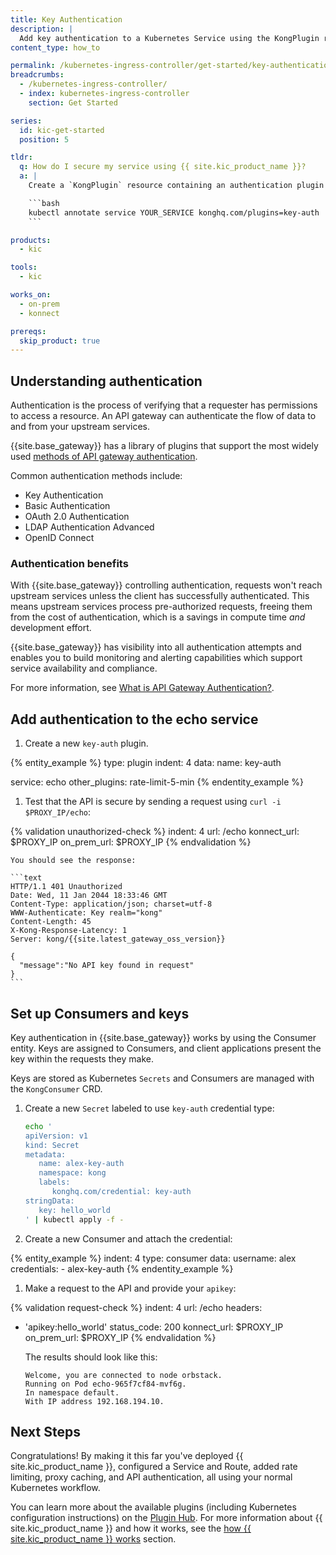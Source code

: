 ```yaml
---
title: Key Authentication
description: |
  Add key authentication to a Kubernetes Service using the KongPlugin resource
content_type: how_to

permalink: /kubernetes-ingress-controller/get-started/key-authentication/
breadcrumbs:
  - /kubernetes-ingress-controller/
  - index: kubernetes-ingress-controller
    section: Get Started

series:
  id: kic-get-started
  position: 5

tldr:
  q: How do I secure my service using {{ site.kic_product_name }}?
  a: |
    Create a `KongPlugin` resource containing an authentication plugin configuration and annotate your Kubernetes service with the plugin name

    ```bash
    kubectl annotate service YOUR_SERVICE konghq.com/plugins=key-auth
    ```

products:
  - kic

tools:
  - kic

works_on:
  - on-prem
  - konnect

prereqs:
  skip_product: true
---
```


## Understanding authentication

Authentication is the process of verifying that a requester has permissions to access a resource. An API gateway can authenticate the flow of data to and from your upstream services. 

{{site.base_gateway}} has a library of plugins that support the most widely used [methods of API gateway authentication](/plugins/?category=authentication). 

Common authentication methods include:
* Key Authentication
* Basic Authentication
* OAuth 2.0 Authentication
* LDAP Authentication Advanced
* OpenID Connect

### Authentication benefits

With {{site.base_gateway}} controlling authentication, requests won't reach upstream services unless the client has successfully authenticated. This means upstream services process pre-authorized requests, freeing them from the cost of authentication, which is a savings in compute time *and* development effort.

{{site.base_gateway}} has visibility into all authentication attempts and enables you to build monitoring and alerting capabilities which support service availability and compliance. 

For more information, see [What is API Gateway Authentication?](https://konghq.com/learning-center/api-gateway/api-gateway-authentication).

## Add authentication to the echo service

1. Create a new `key-auth` plugin.

{% entity_example %}
type: plugin
indent: 4
data:
  name: key-auth
  
  service: echo
  other_plugins: rate-limit-5-min
{% endentity_example %}

1. Test that the API is secure by sending a request using `curl -i $PROXY_IP/echo`:

{% validation unauthorized-check %}
indent: 4
url: /echo
konnect_url: $PROXY_IP
on_prem_url: $PROXY_IP
{% endvalidation %}

    You should see the response:

    ```text
    HTTP/1.1 401 Unauthorized
    Date: Wed, 11 Jan 2044 18:33:46 GMT
    Content-Type: application/json; charset=utf-8
    WWW-Authenticate: Key realm="kong"
    Content-Length: 45
    X-Kong-Response-Latency: 1
    Server: kong/{{site.latest_gateway_oss_version}}

    {
      "message":"No API key found in request"
    }
    ```

## Set up Consumers and keys 

Key authentication in {{site.base_gateway}} works by using the Consumer entity. Keys are assigned to Consumers, and client applications present the key within the requests they make.

Keys are stored as Kubernetes `Secrets` and Consumers are managed with the `KongConsumer` CRD.

1. Create a new `Secret` labeled to use `key-auth` credential type:

    ```bash
    echo '
    apiVersion: v1
    kind: Secret
    metadata:
       name: alex-key-auth
       namespace: kong
       labels:
          konghq.com/credential: key-auth
    stringData:
       key: hello_world
    ' | kubectl apply -f -
    ```

1. Create a new Consumer and attach the credential:

{% entity_example %}
indent: 4
type: consumer
data:
  username: alex
  credentials:
    - alex-key-auth
{% endentity_example %}

1. Make a request to the API and provide your `apikey`:

{% validation request-check %}
indent: 4
url: /echo
headers:
  - 'apikey:hello_world'
status_code: 200
konnect_url: $PROXY_IP
on_prem_url: $PROXY_IP
{% endvalidation %}

    The results should look like this:

    ```
    Welcome, you are connected to node orbstack.
    Running on Pod echo-965f7cf84-mvf6g.
    In namespace default.
    With IP address 192.168.194.10.
    ```

## Next Steps

Congratulations! By making it this far you've deployed {{ site.kic_product_name }}, configured a Service and Route, added rate limiting, proxy caching, and API authentication, all using your normal Kubernetes workflow.

You can learn more about the available plugins (including Kubernetes configuration instructions) on the [Plugin Hub](/plugins/). For more information about {{ site.kic_product_name }} and how it works, see the [how {{ site.kic_product_name }} works](/index/kubernetes-ingress-controller/#how-kic-works) section.